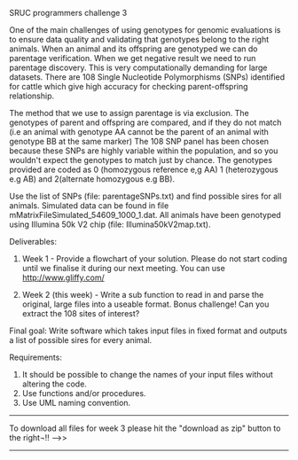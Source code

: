 SRUC programmers challenge 3


One of the main challenges of using genotypes for genomic evaluations is to ensure data quality and validating that genotypes belong to the right animals. When an animal and its offspring are genotyped we can do parentage verification. When we get negative result we need to run parentage discovery.  This is very computationally demanding for large datasets. There are 108 Single Nucleotide Polymorphisms (SNPs) identified for cattle which give high accuracy for checking parent-offspring relationship. 

The method that we use to assign parentage is via exclusion. The genotypes of parent and offspring are compared, and if they do not match (i.e an animal with genotype AA cannot be the parent of an animal with genotype BB at the same marker)
The 108 SNP panel has been chosen because these SNPs are highly variable within the population, and so you wouldn't expect the genotypes to match just by chance. The genotypes provided are coded as 0 (homozygous reference e,g AA) 1 (heterozygous e.g AB) and 2(alternate homozygous e.g BB). 

Use the list of SNPs (file: parentageSNPs.txt) and find possible sires for all animals. Simulated data can be found in file mMatrixFileSimulated_54609_1000_1.dat. All animals have been genotyped using Illumina 50k V2 chip (file: Illumina50kV2map.txt).  
	
Deliverables:
1.	Week 1 - Provide a flowchart of your solution. Please do not start coding until we finalise it during our next meeting. You can use http://www.gliffy.com/ 

2.	Week 2 (this week) - Write a sub function to read in and parse the original, large files into a useable format. Bonus challenge! Can you extract the 108 sites of interest? 
	

Final goal: Write software which takes input files in fixed format and outputs a list of possible sires for every animal.

Requirements:
1.	It should be possible to change the names of your input files without altering the code.
2.	Use functions and/or procedures.
3.	Use UML naming convention.




********
To download all files for week 3 please hit the "download as zip" button to the right¬!! -->>
********
